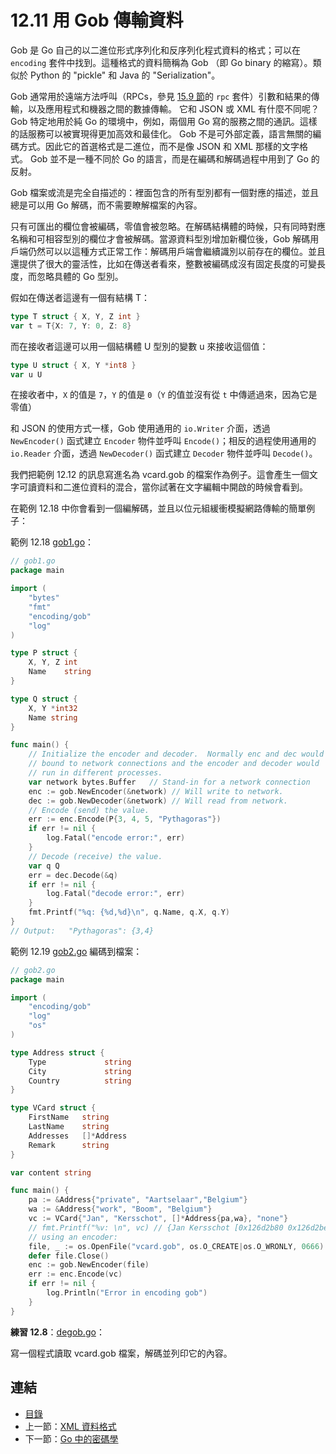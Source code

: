 # 12.11 用 Gob 傳輸資料

Gob 是 Go 自己的以二進位形式序列化和反序列化程式資料的格式；可以在 `encoding` 套件中找到。這種格式的資料簡稱為 Gob （即 Go binary 的縮寫）。類似於 Python 的 "pickle" 和 Java 的 "Serialization"。

Gob 通常用於遠端方法呼叫（RPCs，參見 [15.9 節](15.9.md)的 `rpc` 套件）引數和結果的傳輸，以及應用程式和機器之間的數據傳輸。
它和 JSON 或 XML 有什麼不同呢？Gob 特定地用於純 Go 的環境中，例如，兩個用 Go 寫的服務之間的通訊。這樣的話服務可以被實現得更加高效和最佳化。
Gob 不是可外部定義，語言無關的編碼方式。因此它的首選格式是二進位，而不是像 JSON 和 XML 那樣的文字格式。
Gob 並不是一種不同於 Go 的語言，而是在編碼和解碼過程中用到了 Go 的反射。

Gob 檔案或流是完全自描述的：裡面包含的所有型別都有一個對應的描述，並且總是可以用 Go 解碼，而不需要瞭解檔案的內容。

只有可匯出的欄位會被編碼，零值會被忽略。在解碼結構體的時候，只有同時對應名稱和可相容型別的欄位才會被解碼。當源資料型別增加新欄位後，Gob 解碼用戶端仍然可以以這種方式正常工作：解碼用戶端會繼續識別以前存在的欄位。並且還提供了很大的靈活性，比如在傳送者看來，整數被編碼成沒有固定長度的可變長度，而忽略具體的 Go 型別。

假如在傳送者這邊有一個有結構 T：

```go
type T struct { X, Y, Z int }
var t = T{X: 7, Y: 0, Z: 8}
```

而在接收者這邊可以用一個結構體 U 型別的變數 u 來接收這個值：

```go
type U struct { X, Y *int8 }
var u U
```

在接收者中，`X` 的值是 `7`，`Y` 的值是 `0`（`Y` 的值並沒有從 `t` 中傳遞過來，因為它是零值）


和 JSON 的使用方式一樣，Gob 使用通用的 `io.Writer` 介面，透過 `NewEncoder()` 函式建立 `Encoder` 物件並呼叫 `Encode()`；相反的過程使用通用的 `io.Reader` 介面，透過 `NewDecoder()` 函式建立 `Decoder` 物件並呼叫 `Decode()`。


我們把範例 12.12 的訊息寫進名為 vcard.gob 的檔案作為例子。這會產生一個文字可讀資料和二進位資料的混合，當你試著在文字編輯中開啟的時候會看到。

在範例 12.18 中你會看到一個編解碼，並且以位元組緩衝模擬網路傳輸的簡單例子：

範例 12.18 [gob1.go](examples/chapter_12/gob1.go)：

```go
// gob1.go
package main

import (
	"bytes"
	"fmt"
	"encoding/gob"
	"log"
)

type P struct {
	X, Y, Z int
	Name    string
}

type Q struct {
	X, Y *int32
	Name string
}

func main() {
	// Initialize the encoder and decoder.  Normally enc and dec would be      
	// bound to network connections and the encoder and decoder would      
	// run in different processes.      
	var network bytes.Buffer   // Stand-in for a network connection      
	enc := gob.NewEncoder(&network) // Will write to network.      
	dec := gob.NewDecoder(&network)	// Will read from network.      
	// Encode (send) the value.      
	err := enc.Encode(P{3, 4, 5, "Pythagoras"})
	if err != nil {
		log.Fatal("encode error:", err)
	}
	// Decode (receive) the value.      
	var q Q
	err = dec.Decode(&q)
	if err != nil {
		log.Fatal("decode error:", err)
	}
	fmt.Printf("%q: {%d,%d}\n", q.Name, q.X, q.Y)
}
// Output:   "Pythagoras": {3,4}
```

範例 12.19 [gob2.go](examples/chapter_12/gob2.go) 編碼到檔案：

```go
// gob2.go
package main

import (
	"encoding/gob"
	"log"
	"os"
)

type Address struct {
	Type             string
	City             string
	Country          string
}

type VCard struct {
	FirstName	string
	LastName	string
	Addresses	[]*Address
	Remark		string
}

var content	string

func main() {
	pa := &Address{"private", "Aartselaar","Belgium"}
	wa := &Address{"work", "Boom", "Belgium"}
	vc := VCard{"Jan", "Kersschot", []*Address{pa,wa}, "none"}
	// fmt.Printf("%v: \n", vc) // {Jan Kersschot [0x126d2b80 0x126d2be0] none}:
	// using an encoder:
	file, _ := os.OpenFile("vcard.gob", os.O_CREATE|os.O_WRONLY, 0666)
	defer file.Close()
	enc := gob.NewEncoder(file)
	err := enc.Encode(vc)
	if err != nil {
		log.Println("Error in encoding gob")
	}
}
```

**練習 12.8**：[degob.go](exercises/chapter_12/degob.go)：

寫一個程式讀取 vcard.gob 檔案，解碼並列印它的內容。

## 連結

- [目錄](directory.md)
- 上一節：[XML 資料格式](12.10.md)
- 下一節：[Go 中的密碼學](12.12.md)
